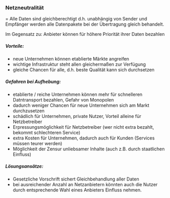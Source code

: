 ### Netzneutralität

= Alle Daten sind gleichberechtigt
d.h. unabhängig von Sender und Empfänger werden alle Datenpakete bei der Übertragung gleich behandelt.

Im Gegensatz zu: Anbieter können für höhere Priorität ihrer Daten bezahlen

##### Vorteile:
* neue Unternehmen können etablierte Märkte angreifen
* wichtige Infrastruktur steht allen gleichermaßen zur Verfügung
* gleiche Chancen für alle, d.h. beste Qualität kann sich durchsetzen

##### Gefahren bei Aufhebung:
* etablierte / reiche Unternehmen können mehr für schnelleren Datntransport bezahlen, Gefahr von Monopolen
* dadurch weniger Chancen für neue Unternehmen sich am Markt durchzusetzen
* schädlich für Unternehmen, private Nutzer, Vorteil alleine für Netzbetreiber
* Erpressungsmöglichkeit für Netzbetreiber (wer nicht extra bezahlt, bekommt schlechteren Service)
* extra Kosten für Unternehmen, dadurch auch für Kunden (Services müssen teurer werden)
* Möglichkeit der Zensur unliebsamer Inhalte (auch z.B. durch staatlichen Einfluss)

##### Lösungsansätze:
* Gesetzliche Vorschrift sichert Gleichbehandlung aller Daten
* bei ausreichender Anzahl an Netzanbietern könnten auch die Nutzer durch entsprechende Wahl eines Anbieters Einfluss nehmen.
